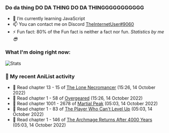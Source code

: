 ### Do da thing DO DA THING DO DA THINGGGGGGGGGGG

<!-- **TheInternetUser0/TheInternetUser0** is a ✨ _special_ ✨ repository because its `README.md` (this file) appears on your GitHub profile. -->


- 🌱 I’m currently learning JavaScript
- 📫 You can contact me on Discord [TheInternetUser#9060](https://discord.com/users/534117072796385300)
- ⚡ Fun fact: 80% of the Fun fact is neither a fact nor fun. _Statistics by me 😎_

### What I'm doing right now:
![Stats](https://discord.c99.nl/widget/theme-3/534117072796385300.png)

### 🌸 My recent AniList activity

<!-- ANILIST_ACTIVITY:start -->

-   📖 Read chapter 13 - 15 of [The Lone Necromancer](https://anilist.co/manga/139572) (15:26, 14 October 2022)
-   📖 Read chapter 1 - 58 of [Overgeared](https://anilist.co/manga/117460) (15:26, 14 October 2022)
-   📖 Read chapter 1001 - 2678 of [Martial Peak](https://anilist.co/manga/104494) (05:03, 14 October 2022)
-   📖 Read chapter 1 - 83 of [The Player Who Can't Level Up](https://anilist.co/manga/130511) (05:03, 14 October 2022)
-   📖 Read chapter 1 - 146 of [The Archmage Returns After 4000 Years](https://anilist.co/manga/118424) (05:03, 14 October 2022)

<!-- ANILIST_ACTIVITY:end -->

